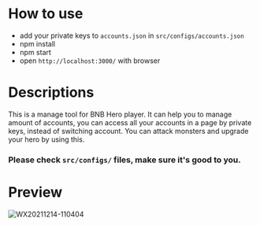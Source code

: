# How to use

 - add your private keys to `accounts.json` in `src/configs/accounts.json`
 - npm install
 - npm start
 - open `http://localhost:3000/` with browser

# Descriptions

This is a manage tool for BNB Hero player.
It can help you to manage amount of accounts, you can access all your accounts in a page by private keys, instead of switching account.
You can attack monsters and upgrade your hero by using this.
### Please check `src/configs/` files, make sure it's good to you.

# Preview
![WX20211214-110404](https://user-images.githubusercontent.com/13347837/145925680-6f284a63-15ee-4172-9cb4-af103812b938.png)
